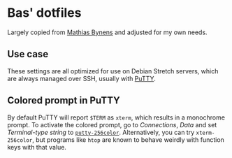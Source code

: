 # Bas' dotfiles

Largely copied from [Mathias Bynens][1] and adjusted for my own needs.

## Use case

These settings are all optimized for use on Debian Stretch servers, which are 
always managed over SSH, usually with [PuTTY][2].

## Colored prompt in PuTTY

By default PuTTY will report `$TERM` as `xterm`, which results in a monochrome 
prompt. To activate the colored prompt, go to  _Connections_, _Data_ and set 
_Terminal-type string_ to [`putty-256color`][3]. Alternatively, you can try 
`xterm-256color`, but programs like `htop` are known to behave weirdly with
function keys with that value.

[1]: https://github.com/mathiasbynens/dotfiles
[2]: https://www.chiark.greenend.org.uk/~sgtatham/putty/latest.html
[3]: https://superuser.com/questions/436910/emulate-256-colors-in-putty-terminal/1069018
